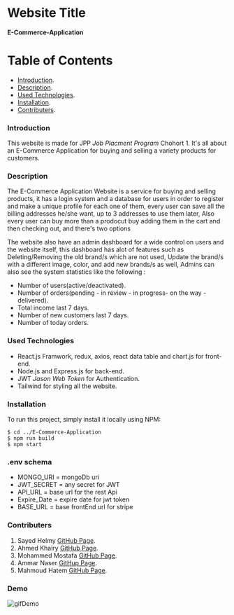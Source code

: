# Website Title

**E-Commerce-Application**

# Table of Contents

- [Introduction](#introduction).
- [Description](#description).
- [Used Technologies](#used-technologies).
- [Installation](#installation).
- [Contributers](#contributers).

### Introduction

This website is made for JPP _Job Placment Program_ Chohort 1. It's all about an E-Commerce Application for buying and selling a variety products for customers.

### Description

The E-Commerce Application Website is a service for buying and selling products, it has a login system and a database for users in order to register and make a unique profile for each one of them, every user can save all the billing addresses he/she want, up to 3 addresses to use them later, Also every user can buy more than a prodocut buy adding them in the cart and then checking out, and there's two options

The website also have an admin dashboard for a wide control on users and the website itself, this dashboard has alot of features such as Deleting/Removing the old brand/s which are not used, Update the brand/s with a different image, color, and add new brands/s as well, Admins can also see the system statistics like the following :

- Number of users(active/deactivated).
- Number of orders(pending - in review - in progress- on the way - delivered).
- Total income last 7 days.
- Number of new customers last 7 days.
- Number of today orders.

### Used Technologies

- React.js Framwork, redux, axios, react data table and chart.js for front-end.
- Node.js and Express.js for back-end.
- JWT _Jason Web Token_ for Authentication.
- Tailwind for styling all the website.

### Installation

To run this project, simply install it locally using NPM:

```
$ cd ../E-Commerce-Application
$ npm run build
$ npm start
```

### .env schema

- MONGO_URI = mongoDb uri
- JWT_SECRET = any secret for JWT
- API_URL = base url for the rest Api
- Expire_Date = expire date for jwt token
- BASE_URL = base frontEnd url for stripe

### Contributers

1. Sayed Helmy [GitHub Page](https://github.com/Darkmax512).
2. Ahmed Khairy [GitHub Page](https://github.com/ahkh7).
3. Mohammed Mostafa [GitHub Page](https://github.com/mohamedhadia).
4. Ammar Naser [GitHup Page](https://github.com/AmmarNaser).
5. Mahmoud Hatem [GitHub Page](https://github.com/MadoPlus).

### Demo

![gifDemo](_Demo/Animation.gif)
